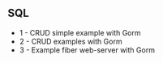 ## SQL

- 1 - CRUD simple example with Gorm
- 2 - CRUD examples with Gorm
- 3 - Example fiber web-server with Gorm
